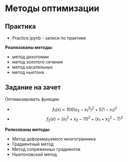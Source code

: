 # Методы оптимизации

## Практика
- Practice.ipynb - записи по практике

**Реализованы методы:**
- метод дихотомии
- метод золотого сечения
- метод касательных
- метод ньютона

## Задание на зачет
Оптимизировать функции:

- $$ f_1 (x) = 100 (x_2 - x_1^2)^2  +  5 (1 - x_1)^2 $$
- $$ f_2 (x) = (x_1^2 + x_2 - 11)^2 + (x_1 + x_2^2 - 7)^2 $$

**Релизованы методы:**
- Метод деформируемого многогранника
- Градиентный метод
- Метод сопряженных градиентов
- Ньютоновский метод
